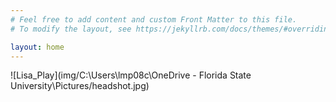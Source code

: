```yaml
---
# Feel free to add content and custom Front Matter to this file.
# To modify the layout, see https://jekyllrb.com/docs/themes/#overriding-theme-defaults

layout: home
---
```

![Lisa_Play](img/C:\Users\lmp08c\OneDrive - Florida State University\Pictures/headshot.jpg)